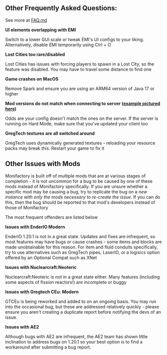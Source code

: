 ## Other Frequently Asked Questions:
See more at [FAQ.md](FAQ.md)

**UI elements overlapping with EMI**

Switch to a lower GUI scale or tweak EMI's UI configs to your liking. Alternatively, disable EMI temporarily using Ctrl + O

**Lost Cities too rare/disabled**

Lost Cities has issues with forcing players to spawn in a Lost City, so the feature was disabled.
You may have to travel some distance to find one

**Game crashes on MacOS**

Remove Spark and ensure you are using an ARM64 version of Java 17 or higher

**Mod versions do not match when connecting to server ([example pictured here](https://imgur.com/GL1GdwW))**

Odds are your config doesn't match the ones on the server. If the server is running on Hard Mode, make sure that you've updated your client too

**GregTech textures are all switched around**

GregTech uses dynamically generated textures - reloading your resource packs may break this. Restart your game to fix it

## Other Issues with Mods
Monifactory is built off of multiple mods that are at various stages of completion - it is not uncommon for a bug to be caused by one of these mods instead of Monifactory specifically.
If you are unsure whether a specific mod may be causing a bug, try to replicate the bug on a *new instance with only the mods necessary to re-create the issue.* If you can do this, then the bug should be reported to that mod's developers instead of those of Monifactory

The most frequent offenders are listed below

**Issues with EnderIO Modern**

EnderIO 1.20.1 is not in a great state. Updates and fixes are infrequent, so most features may have bugs or cause crashes - some items and blocks are made unobtainable for this reason.
For item and fluid conduits specifically, try to use alternatives such as GregTech pipes, LaserIO, or a logisics option offered by an Optional Compat such as XNet

**Issues with Nuclearcraft:Neoteric**

Nuclearcraft:Neoteric is not in a great state either. Many features (including some aspects of fission reactors!) are incomplete or buggy

**Issues with Gregtech CEu: Modern**

GTCEu is being reworked and added to on an ongoing basis. You may run into the occasional bug, but these are addressed relatively quickly - please ensure you aren't creating a duplicate report before notifying the devs of an issue.

**Issues with AE2**

Although bugs with AE2 are infrequent, the AE2 team has shown little inclination to address bugs on 1.20.1 so your best option is to find a workaround after submitting a bug report.